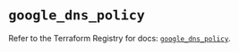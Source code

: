 # `google_dns_policy`

Refer to the Terraform Registry for docs: [`google_dns_policy`](https://registry.terraform.io/providers/hashicorp/google-beta/6.2.0/docs/resources/google_dns_policy).
